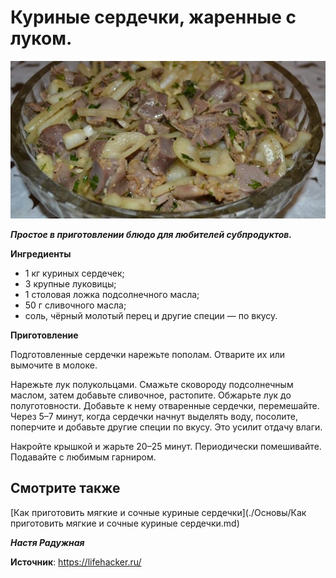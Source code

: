 # Куриные сердечки, жаренные с луком.

![Как приготовить мягкие и сочные куриные сердечки](/images/Kulinar/Second/myagkie-sochnye-kurinye-serdechki_02.jpg 'Как приготовить мягкие и сочные куриные сердечки')

_**Простое в приготовлении блюдо для любителей субпродуктов.**_

**Ингредиенты**

- 1 кг куриных сердечек;
- 3 крупные луковицы;
- 1 столовая ложка подсолнечного масла;
- 50 г сливочного масла;
- соль, чёрный молотый перец и другие специи — по вкусу.

**Приготовление**

Подготовленные сердечки нарежьте пополам. Отварите их или вымочите в молоке.

Нарежьте лук полукольцами. Смажьте сковороду подсолнечным маслом, затем добавьте сливочное, растопите. Обжарьте лук до полуготовности. Добавьте к нему отваренные сердечки, перемешайте. Через 5–7 минут, когда сердечки начнут выделять воду, посолите, поперчите и добавьте другие специи по вкусу. Это усилит отдачу влаги.

Накройте крышкой и жарьте 20–25 минут. Периодически помешивайте. Подавайте с любимым гарниром.

## Смотрите также

[Как приготовить мягкие и сочные куриные сердечки](./Основы/Как приготовить мягкие и сочные куриные сердечки.md)

_**Настя Радужная**_

**Источник**: https://lifehacker.ru/
